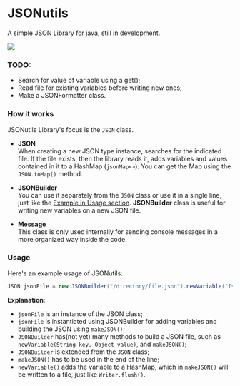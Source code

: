 # JSONutils
A simple JSON Library for java, still in development.

[![](https://jitpack.io/v/retrozinndev/JSONutils.svg)](https://jitpack.io/#retrozinndev/JSONutils)
### TODO:
 - Search for value of variable using a get();
 - Read file for existing variables before writing new ones;
 - Make a JSONFormatter class.

### How it works
JSONutils Library's focus is the `JSON` class.

- **JSON** <br>
When creating a new JSON type instance, searches for the indicated file. If the file exists, then
the library reads it, adds variables and values contained in it to a HashMap (`jsonMap<>`). You can get the Map using the `JSON.toMap()` method.

- **JSONBuilder** <br>
You can use it separately from the `JSON` class or use it in a single line, just like the [Example in Usage section](#Usage).
**JSONBuilder** class is useful for writing new variables on a new JSON file.
<!--
- **JSONReader** <br>
When the **JSON** class is instantiated, the **JSONReader** class is used for calling the `JSONReader.readMap()` function. This function reads the JSON 
file, gets the variables and their values, adds them to a **Map** of **<String, Object>** and returns the used HashMap(`JSON.jsonMap<>`) with all variables in it.
-->
- **Message** <br>
This class is only used internally for sending console messages in a more organized way inside the code.

### Usage
Here's an example usage of JSONutils:
```java
JSON jsonFile = new JSONBuilder("/directory/file.json").newVariable("IsLibraryComplete", false).makeJSON();
```
**Explanation**:
 - `jsonFile` is an instance of the JSON class;
 - `jsonFile` is instantiated using JSONBuilder for adding variables and building the JSON using `makeJSON()`;
 - `JSONBuilder` has(not yet) many methods to build a JSON file, such as `newVariable(String key, Object value)`, and `makeJSON()`;
 - `JSONBuilder` is extended from the `JSON` class;
 - `makeJSON()` has to be used in the end of the line;
 - `newVariable()` adds the variable to a HashMap, which in `makeJSON()` will be written to a file, just like `Writer.flush()`.
